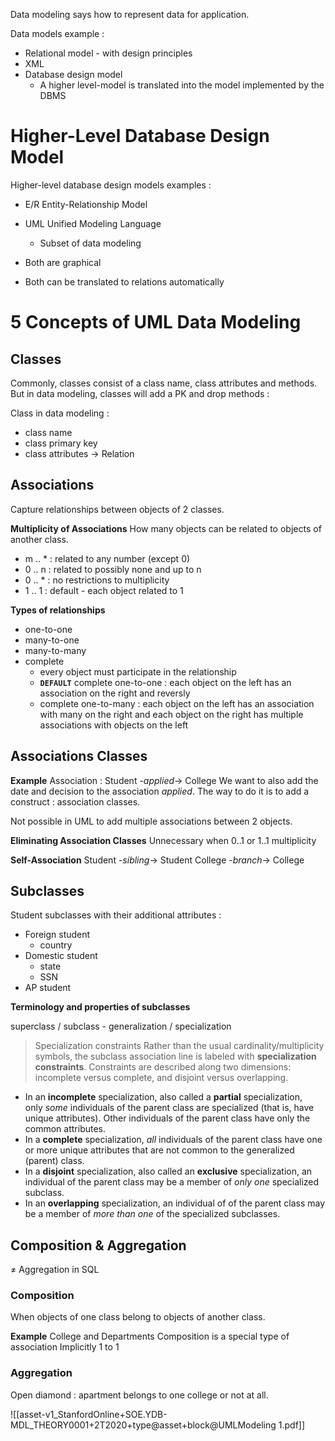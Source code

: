 
Data modeling says how to represent data for application. 

Data models example :
- Relational model - with design principles
- XML
- Database design model
	- A higher level-model is translated into the model implemented by the DBMS

# Higher-Level Database Design Model

Higher-level database design models examples :
- E/R Entity-Relationship Model
- UML Unified Modeling Language
	- Subset of data modeling

- Both are graphical
- Both can be translated to relations automatically

# 5 Concepts of UML Data Modeling

## Classes

Commonly, classes consist of a class name, class attributes and methods.
But in data modeling, classes will add a PK and drop methods :

Class in data modeling :
- class name
- class primary key
- class attributes
-> Relation

## Associations

Capture relationships between objects of 2 classes.

**Multiplicity of Associations** 
How many objects can be related to objects of another class.
- m .. * : related to any number (except 0)
- 0 .. n : related to possibly none and up to n
- 0 .. * : no restrictions to multiplicity
- 1 .. 1 : default - each object related to 1

**Types of relationships**
- one-to-one
- many-to-one
- many-to-many
- complete
	- every object must participate in the relationship
	- **`DEFAULT`** complete one-to-one : each object on the left has an association on the right and reversly 
	- complete one-to-many : each object on the left has an association with many on the right and each object on the right has multiple associations with objects on the left

## Associations Classes

**Example** 
Association : Student -*applied*-> College
We want to also add the date and decision to the association *applied*.
The way to do it is to add a construct : association classes.

Not possible in UML to add multiple associations between 2 objects.

**Eliminating Association Classes**
Unnecessary when 0..1 or 1..1 multiplicity

**Self-Association**
Student -*sibling*-> Student 
College -*branch*-> College

## Subclasses

Student subclasses with their additional attributes :
- Foreign student
	- country
- Domestic student
	- state
	- SSN
- AP student

**Terminology and properties of subclasses**

superclass / subclass - generalization / specialization

> Specialization constraints
> Rather than the usual cardinality/multiplicity symbols, the subclass association line is labeled with **specialization constraints**. Constraints are described along two dimensions: incomplete versus complete, and disjoint versus overlapping.

-   In an **incomplete** specialization, also called a **partial** specialization, only _some_ individuals of the parent class are specialized (that is, have unique attributes). Other individuals of the parent class have only the common attributes.
-   In a **complete** specialization, _all_ individuals of the parent class have one or more unique attributes that are not common to the generalized (parent) class.
-   In a **disjoint** specialization, also called an **exclusive** specialization, an individual of the parent class may be a member of _only one_ specialized subclass.
-   In an **overlapping** specialization, an individual of of the parent class may be a member of _more than one_ of the specialized subclasses.

## Composition & Aggregation

≠ Aggregation in SQL

### Composition

When objects of one class belong to objects of another class.

**Example**
College and Departments
Composition is a special type of association
Implicitly 1 to 1

### Aggregation
Open diamond : apartment belongs to one college or not at all.

![[asset-v1_StanfordOnline+SOE.YDB-MDL_THEORY0001+2T2020+type@asset+block@UMLModeling 1.pdf]]
